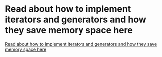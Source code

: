 # Read about how to implement iterators and generators and how they save memory space here

[Read about how to implement iterators and generators and how they save memory space here](https://medium.freecodecamp.org/how-and-why-you-should-use-python-generators-f6fb56650888)
